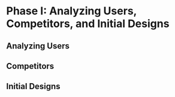 # Phase I: Analyzing Users, Competitors, and Initial Designs

## Analyzing Users

## Competitors

## Initial Designs
